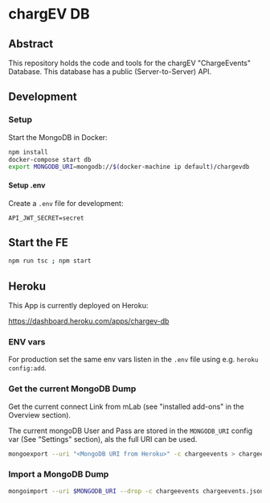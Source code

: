 # chargEV DB

## Abstract

This repository holds the code and tools for the chargEV "ChargeEvents" Database.
This database has a public (Server-to-Server) API.

## Development

### Setup

Start the MongoDB in Docker:

```bash
npm install
docker-compose start db
export MONGODB_URI=mongodb://$(docker-machine ip default)/chargevdb
```

#### Setup .env

Create a `.env` file for development:

```
API_JWT_SECRET=secret
```

## Start the FE

```bash
npm run tsc ; npm start
```

## Heroku

This App is currently deployed on Heroku:

https://dashboard.heroku.com/apps/chargev-db

### ENV vars

For production set the same env vars listen in the `.env` file using e.g. `heroku config:add`.

### Get the current MongoDB Dump

Get the current connect Link from mLab (see "installed add-ons" in the Overview section).

The current mongoDB User and Pass are stored in the `MONGODB_URI` config var (See "Settings" section), als the full
URI can be used.

```bash
mongoexport --uri "<MongoDB URI from Heroku>" -c chargeevents > chargeevents.jsonl 
```

### Import a MongoDB Dump

```bash
mongoimport --uri $MONGODB_URI --drop -c chargeevents chargeevents.jsonl 
```
